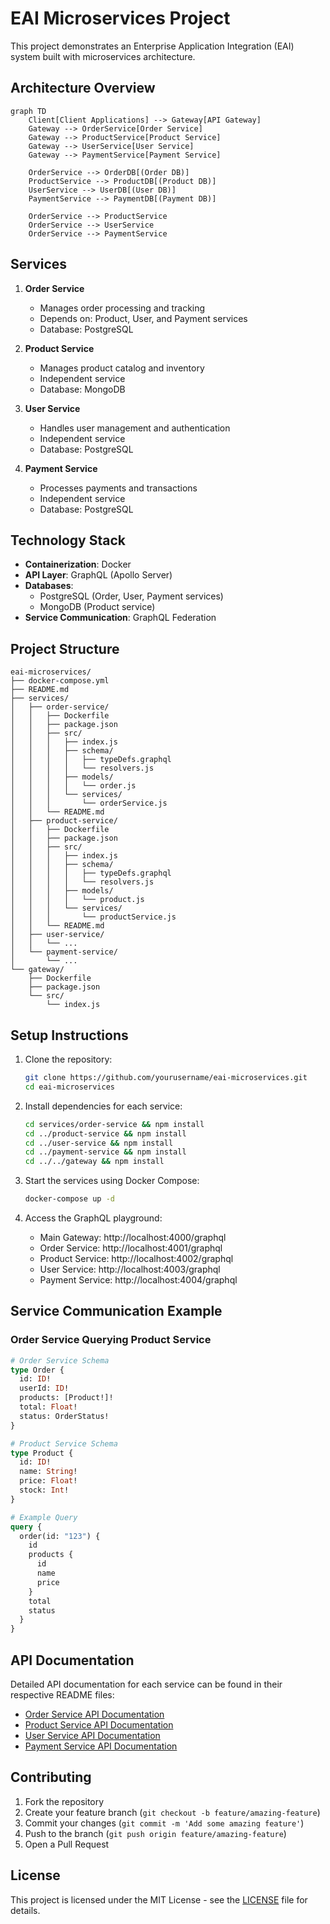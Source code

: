 # EAI Microservices Project

This project demonstrates an Enterprise Application Integration (EAI) system built with microservices architecture.

## Architecture Overview

```mermaid
graph TD
    Client[Client Applications] --> Gateway[API Gateway]
    Gateway --> OrderService[Order Service]
    Gateway --> ProductService[Product Service]
    Gateway --> UserService[User Service]
    Gateway --> PaymentService[Payment Service]
    
    OrderService --> OrderDB[(Order DB)]
    ProductService --> ProductDB[(Product DB)]
    UserService --> UserDB[(User DB)]
    PaymentService --> PaymentDB[(Payment DB)]
    
    OrderService --> ProductService
    OrderService --> UserService
    OrderService --> PaymentService
```

## Services

1. **Order Service**
   - Manages order processing and tracking
   - Depends on: Product, User, and Payment services
   - Database: PostgreSQL

2. **Product Service**
   - Manages product catalog and inventory
   - Independent service
   - Database: MongoDB

3. **User Service**
   - Handles user management and authentication
   - Independent service
   - Database: PostgreSQL

4. **Payment Service**
   - Processes payments and transactions
   - Independent service
   - Database: PostgreSQL

## Technology Stack

- **Containerization**: Docker
- **API Layer**: GraphQL (Apollo Server)
- **Databases**: 
  - PostgreSQL (Order, User, Payment services)
  - MongoDB (Product service)
- **Service Communication**: GraphQL Federation

## Project Structure

```
eai-microservices/
├── docker-compose.yml
├── README.md
├── services/
│   ├── order-service/
│   │   ├── Dockerfile
│   │   ├── package.json
│   │   ├── src/
│   │   │   ├── index.js
│   │   │   ├── schema/
│   │   │   │   ├── typeDefs.graphql
│   │   │   │   └── resolvers.js
│   │   │   ├── models/
│   │   │   │   └── order.js
│   │   │   └── services/
│   │   │       └── orderService.js
│   │   └── README.md
│   ├── product-service/
│   │   ├── Dockerfile
│   │   ├── package.json
│   │   ├── src/
│   │   │   ├── index.js
│   │   │   ├── schema/
│   │   │   │   ├── typeDefs.graphql
│   │   │   │   └── resolvers.js
│   │   │   ├── models/
│   │   │   │   └── product.js
│   │   │   └── services/
│   │   │       └── productService.js
│   │   └── README.md
│   ├── user-service/
│   │   └── ...
│   └── payment-service/
│       └── ...
└── gateway/
    ├── Dockerfile
    ├── package.json
    └── src/
        └── index.js
```

## Setup Instructions

1. Clone the repository:
   ```bash
   git clone https://github.com/yourusername/eai-microservices.git
   cd eai-microservices
   ```

2. Install dependencies for each service:
   ```bash
   cd services/order-service && npm install
   cd ../product-service && npm install
   cd ../user-service && npm install
   cd ../payment-service && npm install
   cd ../../gateway && npm install
   ```

3. Start the services using Docker Compose:
   ```bash
   docker-compose up -d
   ```

4. Access the GraphQL playground:
   - Main Gateway: http://localhost:4000/graphql
   - Order Service: http://localhost:4001/graphql
   - Product Service: http://localhost:4002/graphql
   - User Service: http://localhost:4003/graphql
   - Payment Service: http://localhost:4004/graphql

## Service Communication Example

### Order Service Querying Product Service

```graphql
# Order Service Schema
type Order {
  id: ID!
  userId: ID!
  products: [Product!]!
  total: Float!
  status: OrderStatus!
}

# Product Service Schema
type Product {
  id: ID!
  name: String!
  price: Float!
  stock: Int!
}

# Example Query
query {
  order(id: "123") {
    id
    products {
      id
      name
      price
    }
    total
    status
  }
}
```

## API Documentation

Detailed API documentation for each service can be found in their respective README files:

- [Order Service API Documentation](services/order-service/README.md)
- [Product Service API Documentation](services/product-service/README.md)
- [User Service API Documentation](services/user-service/README.md)
- [Payment Service API Documentation](services/payment-service/README.md)

## Contributing

1. Fork the repository
2. Create your feature branch (`git checkout -b feature/amazing-feature`)
3. Commit your changes (`git commit -m 'Add some amazing feature'`)
4. Push to the branch (`git push origin feature/amazing-feature`)
5. Open a Pull Request

## License

This project is licensed under the MIT License - see the [LICENSE](LICENSE) file for details. 